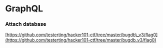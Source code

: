 # GraphQL

### Attach database

[https://github.com/testerting/hacker101-ctf/tree/master/bugdb\_v3/flag0](https://github.com/testerting/hacker101-ctf/tree/master/bugdb_v3/flag0)

